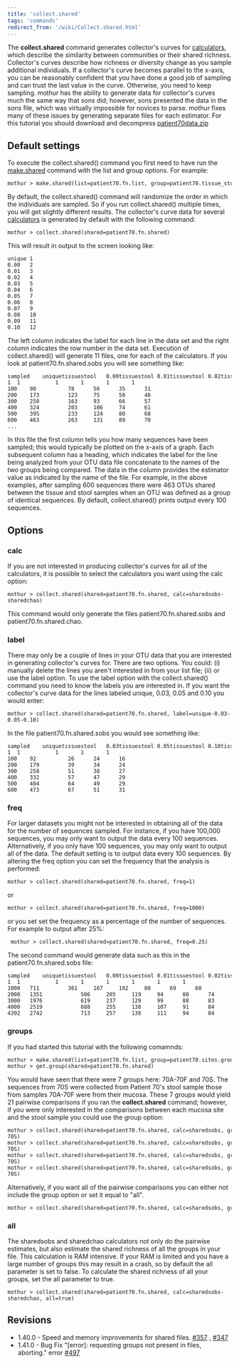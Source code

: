 ```yaml
---
title: 'collect.shared'
tags: 'commands'
redirect_from: '/wiki/Collect.shared.html'
---
```

The **collect.shared** command generates
collector's curves for [calculators](/wiki/calculators), which
describe the similarity between communities or their shared richness.
Collector's curves describe how richness or diversity change as you
sample additional individuals. If a collector's curve becomes parallel
to the x-axis, you can be reasonably confident that you have done a good
job of sampling and can trust the last value in the curve. Otherwise,
you need to keep sampling. mothur has the ability to generate data for
collector's curves much the same way that sons did; however, sons
presented the data in the sons file, which was virtually impossible for
novices to parse. mothur fixes many of these issues by generating
separate files for each estimator. For this tutorial you should download
and decompress [ patient70data.zip](https://mothur.s3.us-east-2.amazonaws.com/wiki/patient70data.zip)

## Default settings

To execute the collect.shared() command you first need to have run the
[make.shared](/wiki/make.shared) command with the list and group
options. For example:

    mothur > make.shared(list=patient70.fn.list, group=patient70.tissue_stool.groups)

By default, the collect.shared() command will randomize the order in
which the individuals are sampled. So if you run collect.shared()
multiple times, you will get slightly different results. The
collector's curve data for several
[calculators](/wiki/calculators) is generated by default with the
following command:

    mothur > collect.shared(shared=patient70.fn.shared)

This will result in output to the screen looking like:

    unique 1
    0.00   2
    0.01   3
    0.02   4
    0.03   5
    0.04   6
    0.05   7
    0.06   8
    0.07   9
    0.08   10
    0.09   11
    0.10   12

The left column indicates the label for each line in the data set and
the right column indicates the row number in the data set. Execution of
collect.shared() will generate 11 files, one for each of the
calculators. If you look at patient70.fn.shared.sobs you will see
something like:

    sampled    uniquetissuestool   0.00tissuestool 0.01tissuestool 0.02tissuestool 0.03tissuestool
    1  1           1       1       1       1
    100    90          78      56      35      31
    200    173         123     75      58      46
    300    250         163     93      66      57
    400    324         203     106     74      61
    500    395         233     124     80      68
    600    463         263     131     89      70
    ...

In this file the first column tells you how many sequences have been
sampled; this would typically be plotted on the x-axis of a graph. Each
subsequent column has a heading, which indicates the label for the line
being analyzed from your OTU data file concatenate to the names of the
two groups being compared. The data in the column provides the estimator
value as indicated by the name of the file. For example, in the above
examples, after sampling 600 sequences there were 463 OTUs shared
between the tissue and stool samples when an OTU was defined as a group
of identical sequences. By default, collect.shared() prints output every
100 sequences.

## Options

### calc

If you are not interested in producing collector's curves for all of
the calculators, it is possible to select the calculators you want using
the calc option:

    mothur > collect.shared(shared=patient70.fn.shared, calc=sharedsobs-sharedchao)

This command would only generate the files patient70.fn.shared.sobs and
patient70.fn.shared.chao.

### label

There may only be a couple of lines in your OTU data that you are
interested in generating collector's curves for. There are two options.
You could: (i) manually delete the lines you aren't interested in from
your list file; (ii) or use the label option. To use the label option
with the collect.shared() command you need to know the labels you are
interested in. If you want the collector's curve data for the lines
labeled unique, 0.03, 0.05 and 0.10 you would enter:

    mothur > collect.shared(shared=patient70.fn.shared, label=unique-0.03-0.05-0.10)

In the file patient70.fn.shared.sobs you would see something like:

    sampled    uniquetissuestool   0.03tissuestool 0.05tissuestool 0.10tissuestool 
    1  1           1       1       1
    100    92          26      24      16
    200    179         39      34      24
    300    258         51      38      27
    400    332         57      47      29
    500    404         64      49      29
    600    473         67      51      31

### freq

For larger datasets you might not be interested in obtaining all of the
data for the number of sequences sampled. For instance, if you have
100,000 sequences, you may only want to output the data every 100
sequences. Alternatively, if you only have 100 sequences, you may only
want to output all of the data. The default setting is to output data
every 100 sequences. By altering the freq option you can set the
frequency that the analysis is performed:

    mothur > collect.shared(shared=patient70.fn.shared, freq=1)

or

    mothur > collect.shared(shared=patient70.fn.shared, freq=1000)

or you set set the frequency as a percentage of the number of sequences.
For example to output after 25%:

     mothur > collect.shared(shared=patient70.fn.shared, freq=0.25)

The second command would generate data such as this in the
patient70.fn.shared.sobs file:

    sampled    uniquetissuestool   0.00tissuestool 0.01tissuestool 0.02tissuestool 0.03tissuestool 0.04tissuestool 0.05tissuestool     
    1  1           1       1       1       1       1       1
    1000   711         361     167     102     80      69      60
    2000   1351            506     205     119     94      80      74
    3000   1976            619     237     129     99      88      83
    4000   2519            688     255     138     107     91      84
    4392   2742            713     257     138     111     94      84

### groups

If you had started this tutorial with the following comamnds:

    mothur > make.shared(list=patient70.fn.list, group=patient70.sites.groups)
    mothur > get.group(shared=patient70.fn.shared)

You would have seen that there were 7 groups here: 70A-70F and 70S. The
sequences from 70S were collected from Patient 70's stool sample those
from samples 70A-70F were from their mucosa. These 7 groups would yield
21 pairwise comparisons if you ran the **collect.shared** command; however,
if you were only interested in the comparisons between each mucosa site
and the stool sample you could use the group option:

    mothur > collect.shared(shared=patient70.fn.shared, calc=sharedsobs, groups=70A-70S)
    mothur > collect.shared(shared=patient70.fn.shared, calc=sharedsobs, groups=70B-70S)
    mothur > collect.shared(shared=patient70.fn.shared, calc=sharedsobs, groups=70C-70S)
    mothur > collect.shared(shared=patient70.fn.shared, calc=sharedsobs, groups=70D-70S)

Alternatively, if you want all of the pairwise comparisons you can
either not include the group option or set it equal to "all".

    mothur > collect.shared(shared=patient70.fn.shared, calc=sharedsobs, groups=all)

### all

The sharedsobs and sharedchao calculators not only do the pairwise
estimates, but also estimate the shared richness of all the groups in
your file. This calculation is RAM intensive. If your RAM is limited and
you have a large number of groups this may result in a crash, so by
default the all parameter is set to false. To calculate the shared
richness of all your groups, set the all parameter to true.

    mothur > collect.shared(shared=patient70.fn.shared, calc=sharedsobs-sharedchao, all=true)

## Revisions

-   1.40.0 - Speed and memory improvements for shared files.
    [\#357](https://github.com/mothur/mothur/issues/357) ,
    [\#347](https://github.com/mothur/mothur/issues/347)
-   1.41.0 - Bug Fix "\[error\]: requesting groups not present in
    files, aborting." error
    [\#497](https://github.com/mothur/mothur/issues/497)


